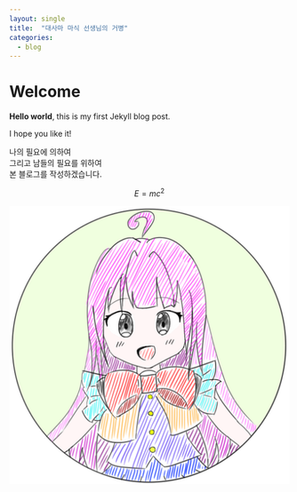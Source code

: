 ```yaml
---
layout: single
title:  "대사마 마식 선생님의 거병"
categories:
  - blog
---
```


# Welcome

**Hello world**, this is my first Jekyll blog post.

I hope you like it!

나의 필요에 의하여  
그리고 남들의 필요를 위하여  
본 블로그를 작성하겠습니다.

$$
E = mc^2
$$

![아이돌](https://raw.githubusercontent.com/aktmdtkd/aktmdtkd.github.io/master/_posts/image/2024-03-18-first-image/idol.png)

